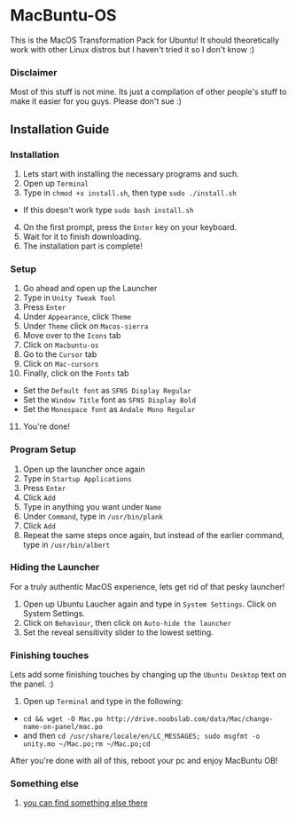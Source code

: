 # MacBuntu-OS
This is the MacOS Transformation Pack for Ubuntu! It should theoretically work with other Linux distros but I haven't tried it so I don't know :)

### Disclaimer

Most of this stuff is not mine. Its just a compilation of other people's stuff to make it easier for you guys. Please don't sue :)

## Installation Guide

### Installation

1. Lets start with installing the necessary programs and such.
2. Open up ```Terminal```
3. Type in ```chmod +x install.sh```, then type ```sudo ./install.sh```
  * If this doesn't work type ```sudo bash install.sh```
4. On the first prompt, press the ```Enter``` key on your keyboard.
5. Wait for it to finish downloading.
6. The installation part is complete!

### Setup

1. Go ahead and open up the Launcher
2. Type in ```Unity Tweak Tool```
3. Press ```Enter```
4. Under ```Appearance```, click ```Theme```
5. Under ```Theme``` click on ```Macos-sierra```
6. Move over to the ```Icons``` tab
7. Click on ```Macbuntu-os```
8. Go to the ```Cursor``` tab
9. Click on ```Mac-cursors```
10. Finally, click on the ```Fonts``` tab
  * Set the ```Default font``` as ```SFNS Display Regular```
  * Set the ```Window Title``` font as ```SFNS Display Bold```
  * Set the ```Monospace font``` as ```Andale Mono Regular```
11. You're done!

### Program Setup

1. Open up the launcher once again
2. Type in ```Startup Applications```
3. Press ```Enter```
4. Click ```Add```
5. Type in anything you want under ```Name```
6. Under ```Command```, type in ```/usr/bin/plank```
7. Click ```Add```
8. Repeat the same steps once again, but instead of the earlier command, type in ```/usr/bin/albert```

### Hiding the Launcher

For a truly authentic MacOS experience, lets get rid of that pesky launcher!

1. Open up Ubuntu Laucher again and type in ```System Settings```. Click on System Settings.
2. Click on ```Behaviour```, then click on ```Auto-hide the launcher```
3. Set the reveal sensitivity slider to the lowest setting.

### Finishing touches

Lets add some finishing touches by changing up the ```Ubuntu Desktop``` text on the panel. :)

1. Open up ```Terminal``` and type in the following:
  * ```cd && wget -O Mac.po http://drive.noobslab.com/data/Mac/change-name-on-panel/mac.po```
  * and then ```cd /usr/share/locale/en/LC_MESSAGES; sudo msgfmt -o unity.mo ~/Mac.po;rm ~/Mac.po;cd```

After you're done with all of this, reboot your pc and enjoy MacBuntu OB!

### Something else
1. [you can find something else there](https://m.baidu.com/from=844b/bd_page_type=1/ssid=4957314d79466f72657665726c6f7665931c/uid=0/pu=usm%401%2Csz%401320_2001%2Cta%40iphone_1_10.2_3_602/baiduid=95A1C7C4EFFBE6D29293E94498ACC4A4/w=0_10_/t=iphone/l=3/tc?ref=www_iphone&lid=6744692905043528568&order=1&fm=alop&tj=www_normal_1_0_10_title&vit=osres&m=8&srd=1&cltj=cloud_title&asres=1&nt=wnor&title=Ubuntu16.04%E4%B8%8B%E5%AE%89%E8%A3%85MacBuntu16.04TP%E5%8F%98%E8%BA%ABMacOSX...&dict=20&w_qd=IlPT2AEptyoA_yisHUCfDisgqa&sec=20693&di=ae6be5a81fca5a8e&bdenc=1&tch=124.0.95.200.0.0&nsrc=IlPT2AEptyoA_yixCFOxXnANedT62v3IEQGG_yJR0CumpEm9xP4kHREsRFv7Lmq3ZpPPdj0PtwIFxmGdWWUp7Bl4qbIwdzW&eqid=5d99f67654378c00100000005906ccf2&wd=&clk_info=%7B%22srcid%22%3A%221599%22%2C%22tplname%22%3A%22www_normal%22%2C%22t%22%3A1493617914276%2C%22xpath%22%3A%22div-a-h3%22%7D)
